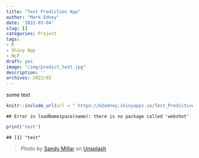 ```yaml
---
title: "Text Prediction App"
author: "Mark Edney"
date: '2022-03-04'
slug: []
categories: Project
tags:
- R
- Shiny App
- NLP
draft: yes
image: "/img/predict_text.jpg"
description: ''
archives: 2022/02
---
```

 some text



```r
knitr::include_url(url = " https://m2edney.shinyapps.io/Text_Predictive_Model/?_ga=2.105454339.129590181.1646962570-1341333380.1645206372")
```

```
## Error in loadNamespace(name): there is no package called 'webshot'
```

```r
print('test')
```

```
## [1] "test"
```

> Photo by [Sandy Millar](https://unsplash.com/@sandym10?utm_source=unsplash&utm_medium=referral&utm_content=creditCopyText) on [Unsplash](https://unsplash.com/s/photos/predictive-text?utm_source=unsplash&utm_medium=referral&utm_content=creditCopyText)
